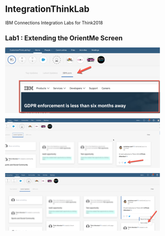 # IntegrationThinkLab

IBM Connections Integration Labs for Think2018

## Lab1 : Extending the OrientMe Screen

![newTab](../Docs/images/Lab1-image01.png)

![newTab](../Docs/images/Lab1-image02.png)

![newTab](../Docs/images/Lab1-image03.png)